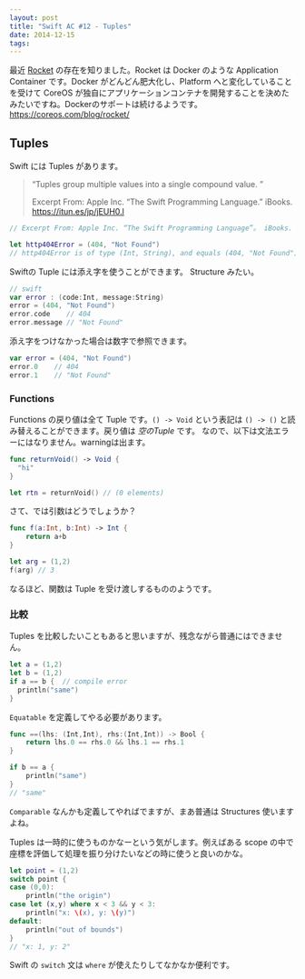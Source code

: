 ```yaml
---
layout: post
title: "Swift AC #12 - Tuples"
date: 2014-12-15
tags:
---
```


最近 [Rocket](https://github.com/coreos/rocket) の存在を知りました。Rocket は Docker のような Application Container です。Docker がどんどん肥大化し、Platform へと変化していることを受けて CoreOS が独自にアプリケーションコンテナを開発することを決めたみたいですね。Dockerのサポートは続けるようです。https://coreos.com/blog/rocket/

## Tuples
Swift には Tuples があります。

> “Tuples group multiple values into a single compound value. ”
>
> Excerpt From: Apple Inc. “The Swift Programming Language.” iBooks. https://itun.es/jp/jEUH0.l

```swift
// Excerpt From: Apple Inc. “The Swift Programming Language”。 iBooks. https://itun.es/jp/jEUH0.l

let http404Error = (404, "Not Found")
// http404Error is of type (Int, String), and equals (404, "Not Found")
```


Swiftの Tuple には添え字を使うことができます。
Structure みたい。

``` swift
// swift
var error : (code:Int, message:String)
error = (404, "Not Found")
error.code    // 404
error.message // "Not Found"
```

添え字をつけなかった場合は数字で参照できます。

``` swift
var error = (404, "Not Found")
error.0    // 404
error.1    // "Not Found"
```

### Functions

Functions の戻り値は全て Tuple です。`() -> Void` という表記は `() -> ()` と読み替えることができます。戻り値は *空のTuple* です。
なので、以下は文法エラーにはなりません。warningは出ます。

```swift
func returnVoid() -> Void {
  "hi"
}

let rtn = returnVoid() // (0 elements)
```

さて、では引数はどうでしょうか？

```swift
func f(a:Int, b:Int) -> Int {
    return a+b
}

let arg = (1,2)
f(arg) // 3
```

なるほど、関数は Tuple を受け渡しするもののようです。

### 比較

Tuples を比較したいこともあると思いますが、残念ながら普通にはできません。

```swift
let a = (1,2)
let b = (1,2)
if a == b {  // compile error
  println("same")
}
```

`Equatable` を定義してやる必要があります。

```swift
func ==(lhs: (Int,Int), rhs:(Int,Int)) -> Bool {
    return lhs.0 == rhs.0 && lhs.1 == rhs.1
}

if b == a {
    println("same")
}
// "same"
```

`Comparable` なんかも定義してやればでますが、まあ普通は Structures 使いますよね。

Tuples は一時的に使うものかなーという気がします。例えばある scope の中で座標を評価して処理を振り分けたいなどの時に使うと良いのかな。

```swift
let point = (1,2)
switch point {
case (0,0):
    println("the origin")
case let (x,y) where x < 3 && y < 3:
    println("x: \(x), y: \(y)")
default:
    println("out of bounds")
}
// "x: 1, y: 2"
```

Swift の `switch` 文は `where` が使えたりしてなかなか便利です。

